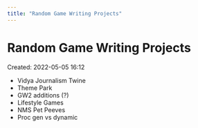 ```yaml
---
title: "Random Game Writing Projects"
---
```

# Random Game Writing Projects
Created: 2022-05-05 16:12

-   Vidya Journalism Twine
-   Theme Park
-   GW2 additions (?)
-   Lifestyle Games
-   NMS Pet Peeves
-   Proc gen vs dynamic

